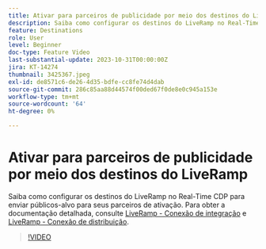 ```yaml
---
title: Ativar para parceiros de publicidade por meio dos destinos do LiveRamp
description: Saiba como configurar os destinos do LiveRamp no Real-Time CDP para enviar públicos-alvo para seus parceiros de ativação.
feature: Destinations
role: User
level: Beginner
doc-type: Feature Video
last-substantial-update: 2023-10-31T00:00:00Z
jira: KT-14274
thumbnail: 3425367.jpeg
exl-id: de8571c6-de26-4d35-bdfe-cc8fe74d4dab
source-git-commit: 286c85aa88d44574f00ded67f0de8e0c945a153e
workflow-type: tm+mt
source-wordcount: '64'
ht-degree: 0%

---
```


# Ativar para parceiros de publicidade por meio dos destinos do LiveRamp

Saiba como configurar os destinos do LiveRamp no Real-Time CDP para enviar públicos-alvo para seus parceiros de ativação. Para obter a documentação detalhada, consulte [LiveRamp - Conexão de integração](https://experienceleague.adobe.com/docs/experience-platform/destinations/catalog/advertising/liveramp-onboarding.html) e [LiveRamp - Conexão de distribuição](https://experienceleague.adobe.com/docs/experience-platform/destinations/catalog/advertising/liveramp-distribution.html).

>[!VIDEO](https://video.tv.adobe.com/v/3425367/?learn=on&enablevpops)
